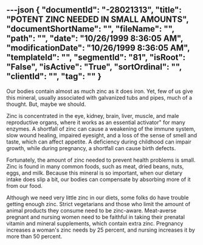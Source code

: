 ---json
{
  "documentId": "-28021313",
  "title": "POTENT ZINC NEEDED IN SMALL AMOUNTS",
  "documentShortName": "",
  "fileName": "",
  "path": "",
  "date": "10/26/1999 8:36:05 AM",
  "modificationDate": "10/26/1999 8:36:05 AM",
  "templateId": "",
  "segmentId": "81",
  "isRoot": "False",
  "isActive": "True",
  "sortOrdinal": "",
  "clientId": "",
  "tag": ""
}
---

Our bodies contain almost as much zinc as it does iron. Yet, few of us give this mineral, usually associated with galvanized tubs and pipes, much of a thought. But, maybe we should. 

Zinc is concentrated in the eye, kidney, brain, liver, muscle, and male reproductive organs, where it works as an essential activator&quot; for many enzymes. A shortfall of zinc can cause a weakening of the immune system, slow wound healing, impaired eyesight, and a loss of the sense of smell and taste, which can affect appetite. A deficiency during childhood can impair growth, while during pregnancy, a shortfall can cause birth defects. 

Fortunately, the amount of zinc needed to prevent health problems is small. Zinc is found in many common foods, such as meat, dried beans, nuts, eggs, and milk. Because this mineral is so important, when our dietary intake does slip a bit, our bodies can compensate by absorbing more of it from our food. 

Although we need very little zinc in our diets, some folks do have trouble getting enough zinc. Strict vegetarians and those who limit the amount of animal products they consume need to be zinc-aware. Meat-averse pregnant and nursing women need to be faithful in taking their prenatal vitamin and mineral supplements, which contain extra zinc. Pregnancy increases a woman's zinc needs by 25 percent, and nursing increases it by more than 50 percent.
